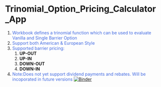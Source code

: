 # Trinomial_Option_Pricing_Calculator_App
1. <font color=royalblue>Workbook defines a trinomial function which can be used  to evaluate Vanilla and Single Barrier Option</font>
2. <font color=royalblue>Support both American & European Style</font>
3. <font color=royalblue>Supported barrier pricing:</font>
    1. **UP-OUT**
    2. **UP-IN**
    3. **DOWN-OUT**
    4. **DOWN-IN**
4. <font color=royalblue>Note:Does not yet support dividend payments and rebates. Will be incoporated in future versions</font>
[![Binder](https://mybinder.org/badge_logo.svg)](https://hub.gke2.mybinder.org/user/shiladitya146-t-_calculator_app-ck90324l/voila/render/Trinomial_Tree_Option_Pricing.ipynb?token=tASn6HnYT8iQp219qNu3zA)
